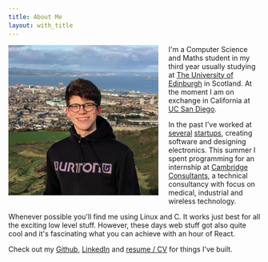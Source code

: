 ```yaml
---
title: About Me
layout: with_title
---
```


<img src="/res/simon_kaufmann_small.jpg" style="max-width: 100%; margin-right: 20px; margin-bottom: 20px; float: left; cursor: pointer" onclick="onClick(this, '/res/simon_kaufmann.jpg')"/>

I'm a Computer Science and Maths student in my third year usually studying
at [The University of Edinburgh](https://www.ed.ac.uk/informatics) in Scotland. At the moment I am on exchange in California
at [UC San Diego](https://ucsd.edu/).

In the past I've worked at [several](https://www.aceso.no/) [startups](http://www.list-engineering.at/), creating software and designing electronics. This summer I spent programming for an internship at [Cambridge Consultants](https://www.cambridgeconsultants.com/home), a technical consultancy with focus on medical, industrial and wireless technology.

Whenever possible you'll find me using Linux and C. It works just best for all
the exciting low level stuff. However, these days web stuff got also quite cool
and it's fascinating what you can achieve with an hour of React.

Check out my [Github](https://github.com/simonkaufmann), [LinkedIn](https://linkedin.com/in/kaufmann-simon) and [resume / CV](/resume.pdf) for things I've built.



